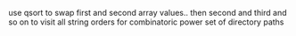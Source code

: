 use qsort to swap first and second array values.. then second and third and so 
on to visit all string orders for combinatoric power set of directory paths
